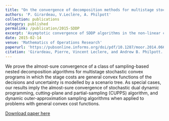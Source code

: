 ```yaml
---
title: "On the convergence of decomposition methods for multistage stochastic convex programs"
authors: 'P. Girardeau, V.Leclère, A. Philpott'
collection: publications
category: published
permalink: /publication/2015-SDDP
excerpt: 'Asymptotic convergence of SDDP algorithms in the non-linear convex case.'
date: 2015-02-14
venue: 'Mathematics of Operations Research'
paperurl: 'https://pubsonline.informs.org/doi/pdf/10.1287/moor.2014.0664'
citation: 'Girardeau, Pierre, Vincent Leclere, and Andrew B. Philpott. "On the convergence of decomposition methods for multistage stochastic convex programs." Mathematics of Operations Research 40.1 (2015): 130-145.'
---
```

We prove the almost-sure convergence of a class of sampling-based nested decomposition algorithms for multistage stochastic
convex programs in which the stage costs are general convex functions of the decisions and uncertainty is modelled by a
scenario tree. As special cases, our results imply the almost-sure convergence of stochastic dual dynamic programming,
cutting-plane and partial-sampling (CUPPS) algorithm, and dynamic outer-approximation sampling algorithms when applied to
problems with general convex cost functions.

[Download paper here](../files/papers/2015-SDDP.pdf)

